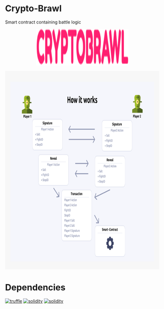 # Crypto-Brawl
Smart contract containing battle logic

<p align="center">
  <img width="300" height ="120"  alt="CryptoBrawl logo" src = "./assets/CRYPTOBRAWL.svg">
</p>

<p align="center">
  <img width="650" height ="650"  alt="How it Works" src = "./assets/scheme.png">
</p>


# Dependencies 
[![truffle](https://img.shields.io/badge/truffle-docs-orange.svg)](https://truffleframework.com/docs)
[![solidity](https://img.shields.io/badge/solidity-docs-red.svg)](https://solidity.readthedocs.io/en/develop/)
[![solidity](https://img.shields.io/badge/skale-docs-yellow.svg)](https://developers.skale.network/interchain-messaging-agent-code-samples)

